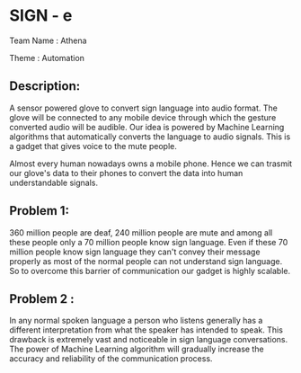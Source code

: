 # SIGN - e

Team Name : Athena

Theme : Automation

## Description:
A sensor powered glove to convert sign language into audio format. The glove will be connected to any mobile device through which the gesture converted audio will be audible. Our idea is powered by Machine Learning algorithms that automatically converts the language to audio signals. This is a gadget that gives voice to the mute people.

Almost every human nowadays owns a mobile phone. Hence we can trasmit our glove's data to their phones to convert the data into human understandable signals.

## Problem 1:
360 million people are deaf, 240 million people are mute and among all these people only a 70 million people know sign language. Even if these 70 million people know sign language they can't convey their message properly as most of the normal people can not understand sign language. So to overcome this barrier of communication our gadget is highly scalable.

## Problem 2 : 
In any normal spoken language a person who listens generally has a different interpretation from what the speaker has intended to speak. This drawback is extremely vast and noticeable in sign language conversations. The power of Machine Learning algorithm will gradually increase the accuracy and reliability of the communication process.